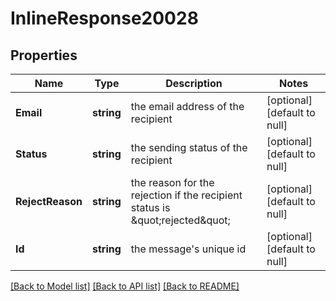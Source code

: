 # InlineResponse20028

## Properties
Name | Type | Description | Notes
------------ | ------------- | ------------- | -------------
**Email** | **string** | the email address of the recipient | [optional] [default to null]
**Status** | **string** | the sending status of the recipient | [optional] [default to null]
**RejectReason** | **string** | the reason for the rejection if the recipient status is \&quot;rejected\&quot; | [optional] [default to null]
**Id** | **string** | the message&#x27;s unique id | [optional] [default to null]

[[Back to Model list]](../README.md#documentation-for-models) [[Back to API list]](../README.md#documentation-for-api-endpoints) [[Back to README]](../README.md)

